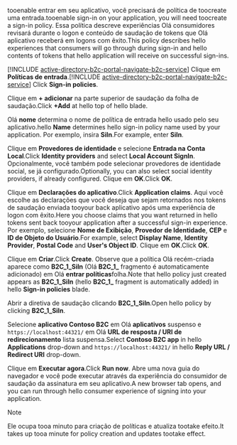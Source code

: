 <span data-ttu-id="9e54d-101">tooenable entrar em seu aplicativo, você precisará de política de toocreate uma entrada.</span><span class="sxs-lookup"><span data-stu-id="9e54d-101">tooenable sign-in on your application, you will need toocreate a sign-in policy.</span></span> <span data-ttu-id="9e54d-102">Essa política descreve experiências Olá consumidores revisará durante o logon e conteúdo de saudação de tokens que Olá aplicativo receberá em logons com êxito.</span><span class="sxs-lookup"><span data-stu-id="9e54d-102">This policy describes hello experiences that consumers will go through during sign-in and hello contents of tokens that hello application will receive on successful sign-ins.</span></span>

<span data-ttu-id="9e54d-103">[!INCLUDE [active-directory-b2c-portal-navigate-b2c-service](active-directory-b2c-portal-navigate-b2c-service.md)] Clique em **Políticas de entrada**.</span><span class="sxs-lookup"><span data-stu-id="9e54d-103">[!INCLUDE [active-directory-b2c-portal-navigate-b2c-service](active-directory-b2c-portal-navigate-b2c-service.md)] Click **Sign-in policies**.</span></span>

<span data-ttu-id="9e54d-104">Clique em **+ adicionar** na parte superior de saudação da folha de saudação.</span><span class="sxs-lookup"><span data-stu-id="9e54d-104">Click **+Add** at hello top of hello blade.</span></span>

<span data-ttu-id="9e54d-105">Olá **nome** determina o nome de política de entrada hello usado pelo seu aplicativo.</span><span class="sxs-lookup"><span data-stu-id="9e54d-105">hello **Name** determines hello sign-in policy name used by your application.</span></span> <span data-ttu-id="9e54d-106">Por exemplo, insira **SiIn**.</span><span class="sxs-lookup"><span data-stu-id="9e54d-106">For example, enter **SiIn**.</span></span>

<span data-ttu-id="9e54d-107">Clique em **Provedores de identidade** e selecione **Entrada na Conta Local**.</span><span class="sxs-lookup"><span data-stu-id="9e54d-107">Click **Identity providers** and select **Local Account SignIn**.</span></span> <span data-ttu-id="9e54d-108">Opcionalmente, você também pode selecionar provedores de identidade social, se já configurado.</span><span class="sxs-lookup"><span data-stu-id="9e54d-108">Optionally, you can also select social identity providers, if already configured.</span></span> <span data-ttu-id="9e54d-109">Clique em **OK**.</span><span class="sxs-lookup"><span data-stu-id="9e54d-109">Click **OK**.</span></span>

<span data-ttu-id="9e54d-110">Clique em **Declarações do aplicativo**.</span><span class="sxs-lookup"><span data-stu-id="9e54d-110">Click **Application claims**.</span></span> <span data-ttu-id="9e54d-111">Aqui você escolhe as declarações que você deseja que sejam retornados nos tokens de saudação enviada tooyour back aplicativo após uma experiência de logon com êxito.</span><span class="sxs-lookup"><span data-stu-id="9e54d-111">Here you choose claims that you want returned in hello tokens sent back tooyour application after a successful sign-in experience.</span></span> <span data-ttu-id="9e54d-112">Por exemplo, selecione **Nome de Exibição**, **Provedor de Identidade**, **CEP** e **ID de Objeto do Usuário**.</span><span class="sxs-lookup"><span data-stu-id="9e54d-112">For example, select **Display Name**, **Identity Provider**, **Postal Code**  and **User's Object ID**.</span></span> <span data-ttu-id="9e54d-113">Clique em **OK**.</span><span class="sxs-lookup"><span data-stu-id="9e54d-113">Click **OK**.</span></span>

<span data-ttu-id="9e54d-114">Clique em **Criar**.</span><span class="sxs-lookup"><span data-stu-id="9e54d-114">Click **Create**.</span></span> <span data-ttu-id="9e54d-115">Observe que a política Olá recém-criada aparece como **B2C_1_SiIn** (Olá **B2C\_1\_**  fragmento é automaticamente adicionado) em Olá **entrar políticas**folha.</span><span class="sxs-lookup"><span data-stu-id="9e54d-115">Note that hello policy just created appears as **B2C_1_SiIn** (hello **B2C\_1\_** fragment is automatically added) in hello **Sign-in policies** blade.</span></span>

<span data-ttu-id="9e54d-116">Abrir a diretiva de saudação clicando **B2C_1_SiIn**.</span><span class="sxs-lookup"><span data-stu-id="9e54d-116">Open hello policy by clicking **B2C_1_SiIn**.</span></span>

<span data-ttu-id="9e54d-117">Selecione **aplicativo Contoso B2C** em Olá **aplicativos** suspenso e `https://localhost:44321/` em Olá **URL de resposta / URI de redirecionamento** lista suspensa.</span><span class="sxs-lookup"><span data-stu-id="9e54d-117">Select **Contoso B2C app** in hello **Applications** drop-down and `https://localhost:44321/` in hello **Reply URL / Redirect URI** drop-down.</span></span>

<span data-ttu-id="9e54d-118">Clique em **Executar agora**.</span><span class="sxs-lookup"><span data-stu-id="9e54d-118">Click **Run now**.</span></span> <span data-ttu-id="9e54d-119">Abre uma nova guia do navegador e você pode executar através da experiência do consumidor de saudação da assinatura em seu aplicativo.</span><span class="sxs-lookup"><span data-stu-id="9e54d-119">A new browser tab opens, and you can run through hello consumer experience of signing into your application.</span></span>

> [!NOTE]
> <span data-ttu-id="9e54d-120">Ele ocupa tooa minuto para criação de políticas e atualiza tootake efeito.</span><span class="sxs-lookup"><span data-stu-id="9e54d-120">It takes up tooa minute for policy creation and updates tootake effect.</span></span>
>